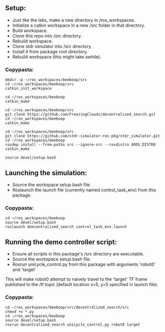 ## Setup:

- Just like the labs, make a new directory in /ros_workspaces. 
- Initialize a catkin workspace in a new /src folder in that directory. 
- Build workspace. 
- Clone this repo into /src directory. 
- Rebuild workspace. 
- Clone stdr simulator into /src directory. 
- Install it from package root directory. 
- Rebuild workspace (this might take awhile).


### Copypasta:
```
mkdir -p ~/ros_workspaces/beeboop/src
cd ~/ros_workspaces/beeboop/src
catkin_init_workspace

cd ~/ros_workspaces/beeboop
catkin_make

cd ~/ros_workspaces/beeboop/src
git clone https://github.com/FreezingClouds/decentralized_search.git
cd ~/ros_workspaces/beeboop
catkin_make

cd ~/ros_workspaces/beeboop/src
git clone https://github.com/stdr-simulator-ros-pkg/stdr_simulator.git
cd ~/ros_workspaces/beeboop
rosdep install --from-paths src --ignore-src --rosdistro $ROS_DISTRO
catkin_make

source devel/setup.bash
```

## Launching the simulation:

- Source the workspace setup.bash file.
- Roslaunch the launch file (currently named control_task_env) from this package.

### Copypasta:
```
cd ~/ros_workspaces/beeboop
source devel/setup.bash
roslaunch dencentralized_search control_task_env.launch
```

## Running the demo controller script:

- Ensure all scripts in this package's /src directory are executable.
- Source the workspace setup.bash file.
- Rosrun unicycle_control.py from this package with arguments 'robot0' and 'target'

This will make robot0 attempt to naively travel to the 'target' TF frame published to the /tf topic (default location x=5, y=5 specified in launch file).

### Copypasta:
```
cd ~/ros_workspaces/beeboop/src/decentralized_search/src
chmod +x *.py
cd ~/ros_workspaces/beeboop
source devel/setup.bash
rosrun decentralized_search unicycle_control.py robot0 target
```
